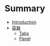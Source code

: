 # Summary

* [Introduction](README.md)
* [容器](chapter1.md)
    * [Tabs](container/tabs.md)
    * [Panel](container/panel.md)

